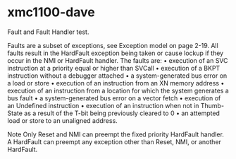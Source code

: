 # xmc1100-dave

Fault and Fault Handler test.

Faults are a subset of exceptions, see Exception model on page 2-19. All faults result in
the HardFault exception being taken or cause lockup if they occur in the NMI or
HardFault handler. The faults are:
• execution of an SVC instruction at a priority equal or higher than SVCall
• execution of a BKPT instruction without a debugger attached
• a system-generated bus error on a load or store
• execution of an instruction from an XN memory address
• execution of an instruction from a location for which the system generates a bus fault
• a system-generated bus error on a vector fetch
• execution of an Undefined instruction
• execution of an instruction when not in Thumb-State as a result of the T-bit being 
  previously cleared to 0
• an attempted load or store to an unaligned address.

Note
Only Reset and NMI can preempt the fixed priority HardFault handler. A HardFault can
preempt any exception other than Reset, NMI, or another HardFault.

